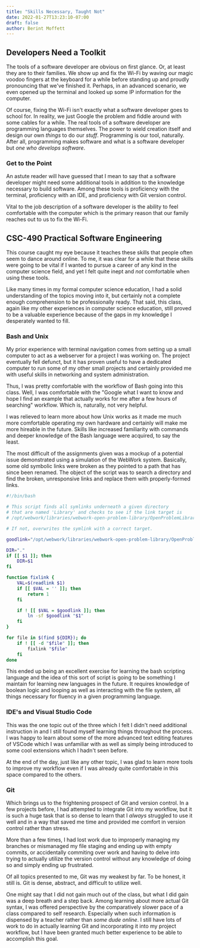 ```yaml
---
title: "Skills Necessary, Taught Not"
date: 2022-01-27T13:23:10-07:00
draft: false
author: Berint Moffett
---
```


## Developers Need a Toolkit

The tools of a software developer are obvious on first glance. Or, at least they are to their families. We show up and fix the Wi-Fi by waving our magic voodoo fingers at the keyboard for a while before standing up and proudly pronouncing that we've finished it. Perhaps, in an advanced scenario, we even opened up the terminal and looked up some IP information for the computer.

Of course, fixing the Wi-Fi isn't exactly what a software developer goes to school for. In reality, we just Google the problem and fiddle around with some cables for a while. The real tools of a software developer are programming languages themselves. The power to wield creation itself and design our own _things_ to do our _stuff_. Programming is our tool, naturally. After all, programming makes software and what is a software developer but _one who develops software_.

### Get to the Point

An astute reader will have guessed that I mean to say that a software developer might need some additional tools in addition to the knowledge necessary to build software. Among these tools is proficiency with the terminal, proficiency with an IDE, and proficiency with Git version control.

Vital to the job description of a software developer is the ability to feel comfortable with the computer which is the primary reason that our family reaches out to us to fix the Wi-Fi.

## CSC-490 Practical Software Engineering

This course caught my eye because it teaches these skills that people often seem to dance around online. To me, it was clear for a while that these skills were going to be vital if I wanted to pursue a career of any kind in the computer science field, and yet I felt quite inept and _not_ comfortable when using these tools.

Like many times in my formal computer science education, I had a solid understanding of the topics moving into it, but certainly not a complete enough comprehension to be professionally ready. That said, this class, again like my other experiences in computer science education, still proved to be a valuable experience because of the gaps in my knowledge I desperately wanted to fill.

### Bash and Unix

My prior experience with terminal navigation comes from setting up a small computer to act as a webserver for a project I was working on. The project eventually fell defunct, but it has proven useful to have a dedicated computer to run some of my other small projects and certainly provided me with useful skills in networking and system administration.

Thus, I was pretty comfortable with the workflow of Bash going into this class. Well, I was comfortable with the "Google what I want to know and hope I find an example that actually works for me after a few hours of searching" workflow. Which is, naturally, not very helpful.

I was relieved to learn more about how Unix works as it made me much more comfortable operating my own hardware and certainly will make me more hireable in the future. Skills like increased familiarity with commands and deeper knowledge of the Bash language were acquired, to say the least.

The most difficult of the assignments given was a mockup of a potential issue demonstrated using a simulation of the WebWork system. Basically, some old symbolic links were broken as they pointed to a path that has since been renamed. The object of the script was to search a directory and find the broken, unresponsive links and replace them with properly-formed links.

```bash
#!/bin/bash

# This script finds all symlinks underneath a given directory
# that are named 'Library' and checks to see if the link target is
# /opt/webwork/libraries/webwork-open-problem-library/OpenProblemLibrary

# If not, overwrites the symlink with a correct target.

goodlink="/opt/webwork/libraries/webwork-open-problem-library/OpenProblemLibrary"

DIR="."
if [[ $1 ]]; then
    DIR=$1
fi

function fixlink {
    VAL=$(readlink $1)
    if [[ $VAL = '' ]]; then
        return 1
    fi

    if ! [[ $VAL = $goodlink ]]; then
        ln -sf $goodlink "$1"
    fi
}

for file in $(find ${DIR}); do
    if ! [[ -d "$file" ]]; then
        fixlink "$file"
    fi
done
```

This ended up being an excellent exercise for learning the bash scripting language and the idea of this sort of script is going to be something I maintain for learning new languages in the future. It requires knowledge of boolean logic and looping as well as interacting with the file system, all things necessary for fluency in a given programming language.

### IDE's and Visual Studio Code

This was the one topic out of the three which I felt I didn't need additional instruction in and I still found myself learning things throughout the process. I was happy to learn about some of the more advanced text editing features of VSCode which I was unfamiliar with as well as simply being introduced to some cool extensions which I hadn't seen before.

At the end of the day, just like any other topic, I was glad to learn more tools to improve my workflow even if I was already quite comfortable in this space compared to the others.

### Git

Which brings us to the frightening prospect of Git and version control. In a few projects before, I had attempted to integrate Git into my workflow, but it is such a huge task that is so dense to learn that I _always_ struggled to use it well and in a way that saved me time and provided me comfort in version control rather than stress.

More than a few times, I had lost work due to improperly managing my branches or mismanaged my file staging and ending up with empty commits, or accidentally commiting over work and having to delve into trying to actually utilize the version control without any knowledge of doing so and simply ending up frustrated.

Of all topics presented to me, Git was my weakest by far. To be honest, it still is. Git is dense, abstract, and difficult to utilize well.

One might say that I did not gain much out of the class, but what I did gain was a deep breath and a step back. Among learning about more actual Git syntax, I was offered perspective by the comparatively slower pace of a class compared to self research. Especially when such information is dispensed by a teacher rather than _some dude online_. I still have lots of work to do in actually learning Git and incorporating it into my project workflow, but I have been granted much better experience to be able to accomplish this goal.
